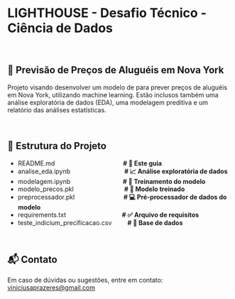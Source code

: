 # LIGHTHOUSE - Desafio Técnico - Ciência de Dados

</br> 

## 🗽 Previsão de Preços de Aluguéis em Nova York

Projeto visando desenvolver um modelo de para prever preços de aluguéis em Nova York, utilizando machine learning. Estão inclusos também uma análise exploratória de dados (EDA), uma modelagem preditiva e um relatório das análises estatísticas.

</br>

## 📂 Estrutura do Projeto

- README.md &nbsp; &nbsp; &nbsp; &nbsp; &nbsp; &nbsp; &nbsp; &nbsp; &nbsp; &nbsp; &nbsp; &nbsp; &nbsp; &nbsp; &nbsp; &nbsp; &nbsp; &nbsp; &nbsp; **# 📖 Este guia**
- analise_eda.ipynb &nbsp; &nbsp; &nbsp; &nbsp; &nbsp; &nbsp; &nbsp; &nbsp; &nbsp; &nbsp; &nbsp; &nbsp; &nbsp; &nbsp; &nbsp; **# 📈 Análise exploratória de dados**
- modelagem.ipynb &nbsp; &nbsp; &nbsp; &nbsp; &nbsp; &nbsp; &nbsp; &nbsp; &nbsp; &nbsp; &nbsp; &nbsp; &nbsp; &nbsp; &nbsp;**# 🔧 Treinamento do modelo**
- modelo_precos.pkl &nbsp; &nbsp; &nbsp; &nbsp; &nbsp; &nbsp; &nbsp; &nbsp; &nbsp; &nbsp; &nbsp; &nbsp; &nbsp; &nbsp; **# 🤖 Modelo treinado**
- preprocessador.pkl &nbsp; &nbsp; &nbsp; &nbsp; &nbsp; &nbsp; &nbsp; &nbsp; &nbsp; &nbsp; &nbsp; &nbsp; &nbsp; &nbsp;**# 💻 Pré-processador de dados do modelo**
- requirements.txt  &nbsp; &nbsp; &nbsp; &nbsp; &nbsp; &nbsp; &nbsp; &nbsp; &nbsp; &nbsp; &nbsp; &nbsp; &nbsp; &nbsp; &nbsp; &nbsp;**# ✅ Arquivo de requisitos**
- teste_indicium_precificacao.csv &nbsp; &nbsp; &nbsp;&nbsp;&nbsp; **# 🎲 Base de dados**

</br>

## 📬 Contato
Em caso de dúvidas ou sugestões, entre em contato: viniciusaprazeres@gmail.com
